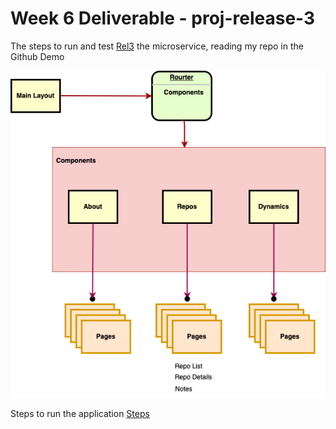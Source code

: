 # Week 6 Deliverable - proj-release-3

The steps to run and test [Rel3](Release3.md) the microservice, reading my repo in the Github Demo

![architecture](spa1.png)

Steps to run the application [Steps](Release3.md)
